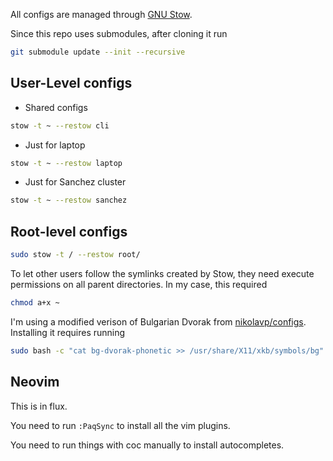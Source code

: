 All configs are managed through [GNU Stow][stow].

Since this repo uses submodules, after cloning it run
```bash
git submodule update --init --recursive
```

## User-Level configs
* Shared configs
```bash
stow -t ~ --restow cli
```
* Just for laptop
```bash
stow -t ~ --restow laptop
```
* Just for Sanchez cluster
```bash
stow -t ~ --restow sanchez
```

## Root-level configs
```bash
sudo stow -t / --restow root/
```
To let other users follow the symlinks created by Stow, they need execute
permissions on all parent directories.
In my case, this required
```bash
chmod a+x ~
```

I'm using a modified verison of Bulgarian Dvorak from [nikolavp/configs].
Installing it requires running
```bash
sudo bash -c "cat bg-dvorak-phonetic >> /usr/share/X11/xkb/symbols/bg"
```

## Neovim
This is in flux.

You need to run `:PaqSync` to install all the vim plugins.

You need to run things with coc manually to install autocompletes.

[stow]: https://www.gnu.org/software/stow/
[nikolavp/configs]: https://github.com/nikolavp/configs
